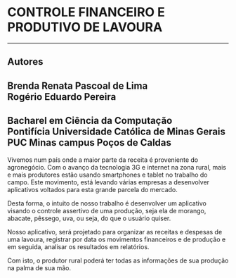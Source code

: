 **CONTROLE FINANCEIRO E PRODUTIVO DE LAVOURA**
=========================================
-------------
**Autores**
-----------------------------------------
Brenda Renata Pascoal de Lima  
Rogério Eduardo Pereira
-------------
Bacharel em Ciência da Computação  
Pontifícia Universidade Católica de Minas Gerais  
PUC Minas campus Poços de Caldas
-------------
Vivemos num país onde a maior parte da receita é proveniente do
agronegócio. Com o avanço da tecnologia 3G e internet na zona rural, mais e
mais produtores estão usando smartphones e tablet no trabalho do campo. Este
movimento, está levando várias empresas a desenvolver aplicativos voltados
para esta grande parcela do mercado.

Desta forma, o intuito de nosso trabalho é desenvolver um aplicativo
visando o controle assertivo de uma produção, seja ela de morango, abacate,
pêssego, uva, ou seja, do que o usuário quiser.

Nosso aplicativo, será projetado para organizar as receitas e despesas de
uma lavoura, registrar por data os movimentos financeiros e de produção e em
seguida, analisar os resultados em relatórios.

Com isto, o produtor rural poderá ter todas as informações de sua
produção na palma de sua mão. 